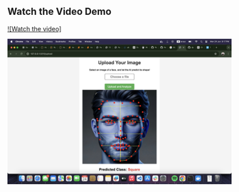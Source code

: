 ## Watch the Video Demo

[![Watch the video]](https://player.vimeo.com/video/967144229)

[![Watch the video](https://github.com/djellab-ahmed/FaceShapeClassifier/blob/main/demo.png)](https://player.vimeo.com/video/967144229)






